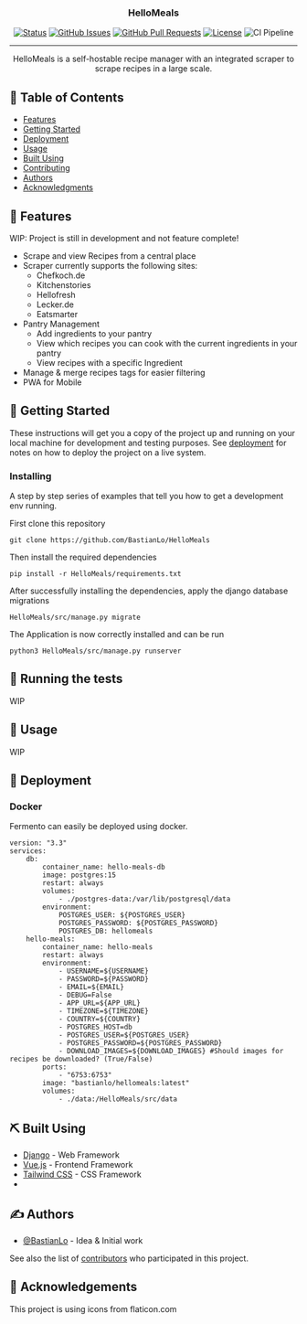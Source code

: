 
<h3 align="center">HelloMeals</h3>

<div align="center">

[![Status](https://img.shields.io/badge/status-active-success.svg)]()
[![GitHub Issues](https://img.shields.io/github/issues/BastianLo/HelloMeals.svg)](https://github.com/BastianLo/Hellomeals/issues)
[![GitHub Pull Requests](https://img.shields.io/github/issues-pr/BastianLo/HelloMeals.svg)](https://github.com/BastianLo/Hellomeals/pulls)
[![License](https://img.shields.io/badge/License-Apache%202.0-blue.svg)](/LICENSE)
![CI Pipeline](https://github.com/BastianLo/Hellomeals/actions/workflows/deploy-docker-image.yml/badge.svg)
</div>

---

<p align="center"> HelloMeals is a self-hostable recipe manager with an integrated scraper to scrape recipes in a large scale.
    <br> 
</p>

## 📝 Table of Contents

- [Features](#about)
- [Getting Started](#getting_started)
- [Deployment](#deployment)
- [Usage](#usage)
- [Built Using](#built_using)
- [Contributing](../CONTRIBUTING.md)
- [Authors](#authors)
- [Acknowledgments](#acknowledgement)

## 🧐 Features <a name = "about"></a>
WIP: Project is still in development and not feature complete!

* Scrape and view Recipes from a central place
* Scraper currently supports the following sites:
  * Chefkoch.de
  * Kitchenstories
  * Hellofresh
  * Lecker.de
  * Eatsmarter
* Pantry Management
  * Add ingredients to your pantry
  * View which recipes you can cook with the current ingredients in your pantry
  * View recipes with a specific Ingredient
* Manage & merge recipes tags for easier filtering
* PWA for Mobile


## 🏁 Getting Started <a name = "getting_started"></a>

These instructions will get you a copy of the project up and running on your local machine for development and testing purposes. See [deployment](#deployment) for notes on how to deploy the project on a live system.

### Installing

A step by step series of examples that tell you how to get a development env running.

First clone this repository
```
git clone https://github.com/BastianLo/HelloMeals
```

Then install the required dependencies

```
pip install -r HelloMeals/requirements.txt
```

After successfully installing the dependencies, apply the django database migrations

```
HelloMeals/src/manage.py migrate
```

The Application is now correctly installed and can be run

```
python3 HelloMeals/src/manage.py runserver
```

## 🔧 Running the tests <a name = "tests"></a>
WIP

## 🎈 Usage <a name="usage"></a>
WIP

## 🚀 Deployment <a name = "deployment"></a>

### Docker
Fermento can easily be deployed using docker.

```
version: "3.3"
services:
    db:
        container_name: hello-meals-db
        image: postgres:15
        restart: always
        volumes:
            - ./postgres-data:/var/lib/postgresql/data
        environment:
            POSTGRES_USER: ${POSTGRES_USER}
            POSTGRES_PASSWORD: ${POSTGRES_PASSWORD}
            POSTGRES_DB: hellomeals
    hello-meals:
        container_name: hello-meals
        restart: always
        environment:
            - USERNAME=${USERNAME}
            - PASSWORD=${PASSWORD}
            - EMAIL=${EMAIL}
            - DEBUG=False
            - APP_URL=${APP_URL}
            - TIMEZONE=${TIMEZONE}
            - COUNTRY=${COUNTRY}
            - POSTGRES_HOST=db
            - POSTGRES_USER=${POSTGRES_USER}
            - POSTGRES_PASSWORD=${POSTGRES_PASSWORD}
            - DOWNLOAD_IMAGES=${DOWNLOAD_IMAGES} #Should images for recipes be downloaded? (True/False)
        ports:
            - "6753:6753"
        image: "bastianlo/hellomeals:latest"
        volumes:
            - ./data:/HelloMeals/src/data
```

## ⛏️ Built Using <a name = "built_using"></a>

- [Django](https://www.djangoproject.com/) - Web Framework
- [Vue.js](https://vuejs.org/) - Frontend Framework
- [Tailwind CSS](https://tailwindcss.com/) - CSS Framework
- 

## ✍️ Authors <a name = "authors"></a>

- [@BastianLo](https://github.com/BastianLo) - Idea & Initial work

See also the list of [contributors](https://github.com/BastianLo/HelloMeals/contributors) who participated in this project.

## 🎉 Acknowledgements <a name = "acknowledgement"></a>
This project is using icons from flaticon.com
